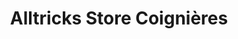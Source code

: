 ---
title: "Alltricks Store Coignières"
url: /coignieres/alltricks-store-coignieres/
shop: sports
---